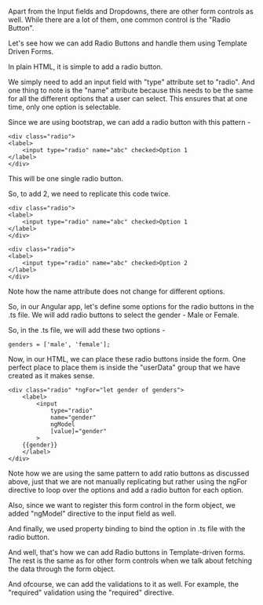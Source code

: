 Apart from the Input fields and Dropdowns, there are other form controls as well. While there are a lot of them, one common control is the "Radio Button".

Let's see how we can add Radio Buttons and handle them using Template Driven Forms.

In plain HTML, it is simple to add a radio button.

We simply need to add an input field with "type" attribute set to "radio". And one thing to note is the "name" attribute because this needs to be the same for all the different options that a user can select. This ensures that at one time, only one option is selectable.


Since we are using bootstrap, we can add a radio button with this pattern - 

    <div class="radio">
    <label>
        <input type="radio" name="abc" checked>Option 1
    </label>
    </div>

This will be one single radio button.

So, to add 2, we need to replicate this code twice.

    <div class="radio">
    <label>
        <input type="radio" name="abc" checked>Option 1
    </label>
    </div>

    <div class="radio">
    <label>
        <input type="radio" name="abc" checked>Option 2
    </label>
    </div>

Note how the name attribute does not change for different options.

So, in our Angular app, let's define some options for the radio buttons in the .ts file. We will add radio buttons to select the gender - Male or Female.

So, in the .ts file, we will add these two options - 

    genders = ['male', 'female'];

Now, in our HTML, we can place these radio buttons inside the form. One perfect place to place them is inside the "userData" group that we have created as it makes sense.

    <div class="radio" *ngFor="let gender of genders">
        <label>
            <input
                type="radio"
                name="gender"
                ngModel
                [value]="gender"
            >
        {{gender}}
        </label>
    </div>

Note how we are using the same pattern to add ratio buttons as discussed above, just that we are not manually replicating but rather using the ngFor directive to loop over the options and add a radio button for each option.

Also, since we want to register this form control in the form object, we added "ngModel" directive to the input field as well.

And finally, we used property binding to bind the option in .ts file with the radio button.

And well, that's how we can add Radio buttons in Template-driven forms. The rest is the same as for other form controls when we talk about fetching the data through the form object.

And ofcourse, we can add the validations to it as well. For example, the "required" validation using the "required" directive.